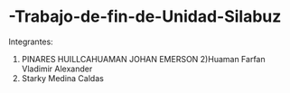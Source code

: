 # -Trabajo-de-fin-de-Unidad-Silabuz
Integrantes: 
1) PINARES HUILLCAHUAMAN JOHAN EMERSON
2)Huaman Farfan Vladimir Alexander 
3) Starky Medina Caldas
